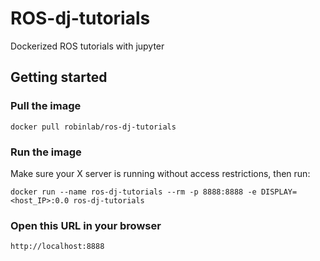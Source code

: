 # ROS-dj-tutorials 
Dockerized ROS tutorials with jupyter

## Getting started

### Pull the image

    docker pull robinlab/ros-dj-tutorials
    
### Run the image
Make sure your X server is running without access restrictions, then run:

    docker run --name ros-dj-tutorials --rm -p 8888:8888 -e DISPLAY=<host_IP>:0.0 ros-dj-tutorials
    
### Open this URL in your browser

    http://localhost:8888
